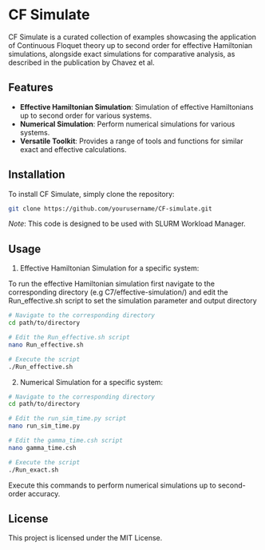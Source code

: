 # CF Simulate

CF Simulate is a curated collection of examples showcasing the application of Continuous Floquet theory up to second order for effective Hamiltonian simulations, alongside exact simulations for comparative analysis, as described in the publication by Chavez et al.

## Features

- **Effective Hamiltonian Simulation**: Simulation of effective Hamiltonians up to second order for various systems.
- **Numerical Simulation**: Perform numerical simulations for various systems.
- **Versatile Toolkit**: Provides a range of tools and functions for similar exact and effective calculations.

## Installation

To install CF Simulate, simply clone the repository:

```bash
git clone https://github.com/yourusername/CF-simulate.git
```

*Note*: This code is designed to be used with SLURM Workload Manager.

## Usage

1. Effective Hamiltonian Simulation for a specific system:

To run the effective Hamiltonian simulation first navigate to the corresponding directory
(e.g C7/effective-simulation/) and edit the Run_effective.sh script to set the simulation parameter and output directory 

```bash
# Navigate to the corresponding directory
cd path/to/directory

# Edit the Run_effective.sh script
nano Run_effective.sh

# Execute the script
./Run_effective.sh
```


2. Numerical Simulation for a specific system:

```bash
# Navigate to the corresponding directory
cd path/to/directory

# Edit the run_sim_time.py script
nano run_sim_time.py

# Edit the gamma_time.csh script
nano gamma_time.csh

# Execute the script
./Run_exact.sh
```

Execute this commands to perform numerical simulations up to second-order accuracy.

<!--Documentation
For detailed instructions and documentation on how to use CF Simulate, please refer to the Documentation file.-->

<!--
## Contribution
Contributions are welcome! If you'd like to contribute to CF Simulate, please follow these steps:
    Fork the repository
    Create your feature branch (git checkout -b feature/YourFeature)
    Commit your changes (git commit -am 'Add some feature')
    Push to the branch (git push origin feature/YourFeature)
    Create a new Pull Request
-->

## License

This project is licensed under the MIT License.

<!-- ## Contact
For any inquiries or suggestions, please feel free to reach out to Your Name.
